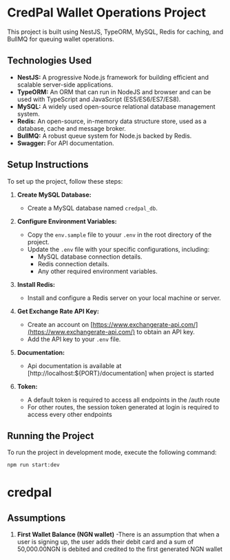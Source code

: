 # CredPal Wallet Operations Project

This project is built using NestJS, TypeORM, MySQL, Redis for caching, and BullMQ for queuing wallet operations.

## Technologies Used

- **NestJS:** A progressive Node.js framework for building efficient and scalable server-side applications.
- **TypeORM:** An ORM that can run in NodeJS and browser and can be used with TypeScript and JavaScript (ES5/ES6/ES7/ES8).
- **MySQL:** A widely used open-source relational database management system.
- **Redis:** An open-source, in-memory data structure store, used as a database, cache and message broker.
- **BullMQ:** A robust queue system for Node.js backed by Redis.
- **Swagger:** For API documentation.

## Setup Instructions

To set up the project, follow these steps:

1.  **Create MySQL Database:**

    - Create a MySQL database named `credpal_db`.

2.  **Configure Environment Variables:**

    - Copy the `env.sample` file to youur `.env` in the root directory of the project.
    - Update the `.env` file with your specific configurations, including:
      - MySQL database connection details.
      - Redis connection details.
      - Any other required environment variables.

3.  **Install Redis:**

    - Install and configure a Redis server on your local machine or server.

4.  **Get Exchange Rate API Key:**

    - Create an account on [https://www.exchangerate-api.com/](https://www.exchangerate-api.com/) to obtain an API key.
    - Add the API key to your `.env` file.

5.  **Documentation:**

    - Api documentation is available at [http://localhost:${PORT}/documentation] when project is started

6.  **Token:**
    - A default token is required to access all endpoints in the /auth route
    - For other routes, the session token generated at login is required to access every other endpoints

## Running the Project

To run the project in development mode, execute the following command:

```bash
npm run start:dev
```

# credpal

## Assumptions

1. **First Wallet Balance (NGN wallet)**
   -There is an assumption that when a user is signing up, the user adds their debit card and a sum of 50,000.00NGN is debited and credited to the first generated NGN wallet
